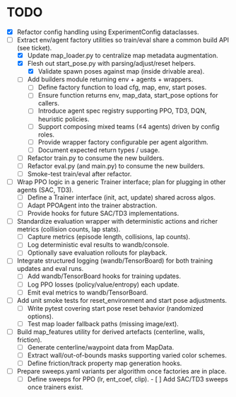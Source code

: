 # TODO

- [x] Refactor config handling using ExperimentConfig dataclasses.
- [ ] Extract env/agent factory utilities so train/eval share a common build API (see ticket).
  - [x] Update map_loader.py to centralize map metadata augmentation.
  - [x] Flesh out start_pose.py with parsing/adjust/reset helpers.
    - [x] Validate spawn poses against map (inside drivable area).
  - [ ] Add builders module returning env + agents + wrappers.
    - [ ] Define factory function to load cfg, map, env, start poses.
    - [ ] Ensure function returns env, map_data, start_pose options for callers.
    - [ ] Introduce agent spec registry supporting PPO, TD3, DQN, heuristic policies.
    - [ ] Support composing mixed teams (≤4 agents) driven by config roles.
    - [ ] Provide wrapper factory configurable per agent algorithm.
    - [ ] Document expected return types / usage.
  - [ ] Refactor train.py to consume the new builders.
  - [ ] Refactor eval.py (and main.py) to consume the new builders.
  - [ ] Smoke-test train/eval after refactor.
- [ ] Wrap PPO logic in a generic Trainer interface; plan for plugging in other agents (SAC, TD3).
  - [ ] Define a Trainer interface (init, act, update) shared across algos.
  - [ ] Adapt PPOAgent into the trainer abstraction.
  - [ ] Provide hooks for future SAC/TD3 implementations.
- [ ] Standardize evaluation wrapper with deterministic actions and richer metrics (collision counts, lap stats).
  - [ ] Capture metrics (episode length, collisions, lap counts).
  - [ ] Log deterministic eval results to wandb/console.
  - [ ] Optionally save evaluation rollouts for playback.
- [ ] Integrate structured logging (wandb/TensorBoard) for both training updates and eval runs.
  - [ ] Add wandb/TensorBoard hooks for training updates.
  - [ ] Log PPO losses (policy/value/entropy) each update.
  - [ ] Emit eval metrics to wandb/TensorBoard.
- [ ] Add unit smoke tests for reset_environment and start pose adjustments.
  - [ ] Write pytest covering start pose reset behavior (randomized options).
  - [ ] Test map loader fallback paths (missing image/ext).
- [ ] Build map_features utility for derived artefacts (centerline, walls, friction).
  - [ ] Generate centerline/waypoint data from MapData.
  - [ ] Extract wall/out-of-bounds masks supporting varied color schemes.
  - [ ] Define friction/track property map generation hooks.
- [ ] Prepare sweeps.yaml variants per algorithm once factories are in place.
  - [ ] Define sweeps for PPO (lr, ent_coef, clip).
            - [ ] Add SAC/TD3 sweeps once trainers exist.
